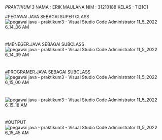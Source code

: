 *PRAKTIKUM 3*
NAMA : ERIK MAULANA
NIM : 31210188
KELAS : TI21C1

#PEGAWAI.JAVA SEBAGAI SUPER CLASS
![pegawai java - praktikum3 - Visual Studio Code  Administrator  11_5_2022 6_14_06 AM](https://user-images.githubusercontent.com/92783916/200089241-87504a2f-014f-4f99-8f29-b84e34aef656.png)
#
#
#
#MENEGER.JAVA SEBAGAI SUBCLASS
![pegawai java - praktikum3 - Visual Studio Code  Administrator  11_5_2022 6_14_39 AM](https://user-images.githubusercontent.com/92783916/200089256-9413c6a6-067f-4ce0-9f6b-28f90531e312.png)
#
#
#
#PROGRAMER.JAVA SEBAGAI SUBCLASS
![pegawai java - praktikum3 - Visual Studio Code  Administrator  11_5_2022 6_15_00 AM](https://user-images.githubusercontent.com/92783916/200089366-f4738ba3-7060-409c-a108-24d2cf4b7019.png)
#
#
#
#
#
![pegawai java - praktikum3 - Visual Studio Code  Administrator  11_5_2022 6_15_18 AM](https://user-images.githubusercontent.com/92783916/200089427-ed0b2965-e6ab-4df5-ab67-255bd43059a3.png)
#
#
#
#
#
#OUTPUT 
![pegawai java - praktikum3 - Visual Studio Code  Administrator  11_5_2022 6_15_45 AM](https://user-images.githubusercontent.com/92783916/200089443-d6485d04-4e44-4638-9c74-c30a76102844.png)
